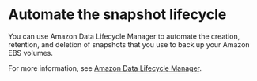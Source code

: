 # Automate the snapshot lifecycle<a name="automating-snapshots"></a>

You can use Amazon Data Lifecycle Manager to automate the creation, retention, and deletion of snapshots that you use to back up your Amazon EBS volumes\.

For more information, see [Amazon Data Lifecycle Manager](snapshot-lifecycle.md)\.